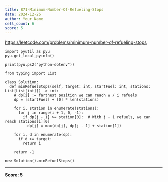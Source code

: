 ```yaml
---
title: 871-Minimum-Number-Of-Refueling-Stops
date: 2024-12-26
author: Your Name
cell_count: 6
score: 5
---
```


https://leetcode.com/problems/minimum-number-of-refueling-stops


```
import pyutil as pyu
pyu.get_local_pyinfo()
```


```
print(pyu.ps2("python-dotenv"))
```


```
from typing import List
```


```
class Solution:
  def minRefuelStops(self, target: int, startFuel: int, stations: List[List[int]]) -> int:
    # dp[i] := farthest position we can reach w / i refuels
    dp = [startFuel] + [0] * len(stations)

    for i, station in enumerate(stations):
      for j in range(i + 1, 0, -1):
        if dp[j - 1] >= station[0]:  # With j - 1 refuels, we can reach stations[i][0]
          dp[j] = max(dp[j], dp[j - 1] + station[1])

    for i, d in enumerate(dp):
      if d >= target:
        return i

    return -1
```


```
new Solution().minRefuelStops()
```


---
**Score: 5**